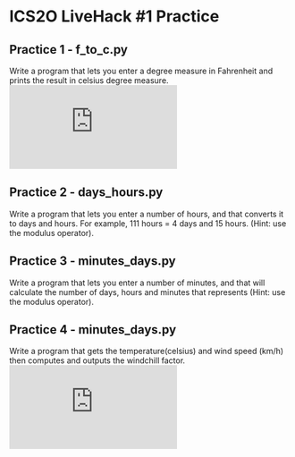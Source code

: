 # ICS2O LiveHack #1 Practice


## Practice 1 - f_to_c.py
Write a program that lets you enter a degree measure in Fahrenheit and prints the result in celsius degree measure.
![equation](http://www.sciweavers.org/tex2img.php?eq=c%20%3D%20%20%5Cfrac%7B5%7D%7B9%7D%20%28f%20-%2032%29&bc=White&fc=Black&im=jpg&fs=12&ff=arev&edit=0)

## Practice 2 - days_hours.py
Write a program that lets you enter a number of hours, and that converts it to days and hours. For example, 111 hours = 4 days and 15 hours. (Hint: use the modulus operator).

## Practice 3 - minutes_days.py
Write a program that lets you enter a number of minutes, and that will calculate
the number of days, hours and minutes that represents (Hint: use the modulus operator).

## Practice 4 - minutes_days.py
Write a program that gets the temperature(celsius) and wind speed (km/h) then computes and outputs  the windchill factor.  
![equation](http://www.sciweavers.org/tex2img.php?eq=wc%20%3D%2013.12%20%2B%20%280.6215%20%20%5Ctimes%20%20T%29%20-%20%2811.37%20%20%5Ctimes%20%20V%5E%7B0.16%7D%20%29%20%2B%20%280.3965%20%20%5Ctimes%20%20T%20%20%5Ctimes%20%20V%5E%7B0.16%7D%29&bc=White&fc=Black&im=jpg&fs=12&ff=arev&edit=0)

